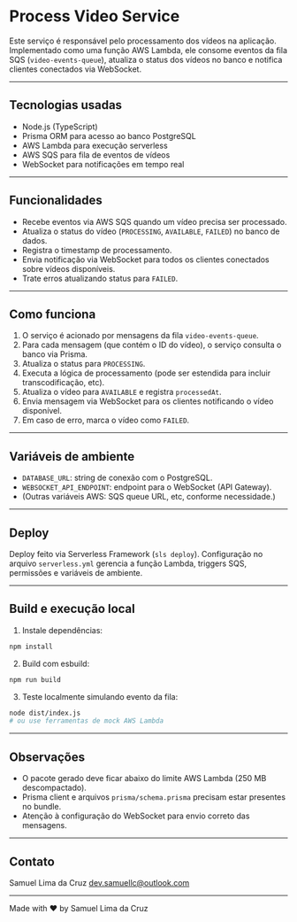 # Process Video Service

Este serviço é responsável pelo processamento dos vídeos na aplicação. Implementado como uma função AWS Lambda, ele consome eventos da fila SQS (`video-events-queue`), atualiza o status dos vídeos no banco e notifica clientes conectados via WebSocket.

---

## Tecnologias usadas

- Node.js (TypeScript)
- Prisma ORM para acesso ao banco PostgreSQL
- AWS Lambda para execução serverless
- AWS SQS para fila de eventos de vídeos
- WebSocket para notificações em tempo real

---

## Funcionalidades

- Recebe eventos via AWS SQS quando um vídeo precisa ser processado.
- Atualiza o status do vídeo (`PROCESSING`, `AVAILABLE`, `FAILED`) no banco de dados.
- Registra o timestamp de processamento.
- Envia notificação via WebSocket para todos os clientes conectados sobre vídeos disponíveis.
- Trate erros atualizando status para `FAILED`.

---

## Como funciona

1. O serviço é acionado por mensagens da fila `video-events-queue`.
2. Para cada mensagem (que contém o ID do vídeo), o serviço consulta o banco via Prisma.
3. Atualiza o status para `PROCESSING`.
4. Executa a lógica de processamento (pode ser estendida para incluir transcodificação, etc).
5. Atualiza o vídeo para `AVAILABLE` e registra `processedAt`.
6. Envia mensagem via WebSocket para os clientes notificando o vídeo disponível.
7. Em caso de erro, marca o vídeo como `FAILED`.

---

## Variáveis de ambiente

- `DATABASE_URL`: string de conexão com o PostgreSQL.
- `WEBSOCKET_API_ENDPOINT`: endpoint para o WebSocket (API Gateway).
- (Outras variáveis AWS: SQS queue URL, etc, conforme necessidade.)

---

## Deploy

Deploy feito via Serverless Framework (`sls deploy`). Configuração no arquivo `serverless.yml` gerencia a função Lambda, triggers SQS, permissões e variáveis de ambiente.

---

## Build e execução local

1. Instale dependências:

```bash
npm install
````

2. Build com esbuild:

```bash
npm run build
```

3. Teste localmente simulando evento da fila:

```bash
node dist/index.js
# ou use ferramentas de mock AWS Lambda
```

---

## Observações

* O pacote gerado deve ficar abaixo do limite AWS Lambda (250 MB descompactado).
* Prisma client e arquivos `prisma/schema.prisma` precisam estar presentes no bundle.
* Atenção à configuração do WebSocket para envio correto das mensagens.

---

## Contato

Samuel Lima da Cruz
[dev.samuellc@outlook.com](mailto:dev.samuellc@outlook.com)

---

Made with ❤️ by Samuel Lima da Cruz